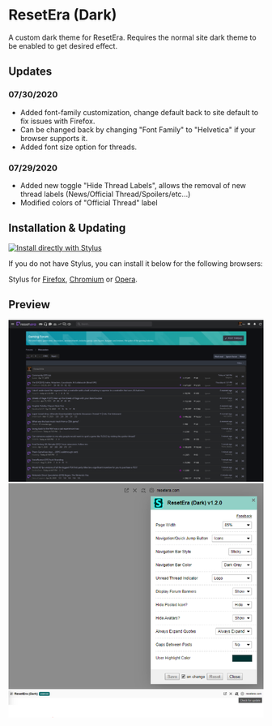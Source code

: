 # ResetEra (Dark)
A custom dark theme for ResetEra. Requires the normal site dark theme to be enabled to get desired effect.
## Updates
### 07/30/2020
* Added font-family customization, change default back to site default to fix issues with Firefox.
* Can be changed back by changing "Font Family" to "Helvetica" if your browser supports it.
* Added font size option for threads.
### 07/29/2020
* Added new toggle "Hide Thread Labels", allows the removal of new thread labels (News/Official Thread/Spoilers/etc...)
* Modified colors of "Official Thread" label
## Installation & Updating

[![Install directly with Stylus](https://img.shields.io/badge/Install%20directly%20with-Stylus-285959.svg)](https://raw.githubusercontent.com/mgreger/ResetEra_Dark/master/ResetEra-Dark.user.css)

If you do not have Stylus, you can install it below for the following browsers:

Stylus for [Firefox](https://addons.mozilla.org/en-US/firefox/addon/styl-us/), [Chromium](https://chrome.google.com/webstore/detail/stylus/clngdbkpkpeebahjckkjfobafhncgmne) or [Opera](https://addons.opera.com/en-gb/extensions/details/stylus/).
## Preview
![ResetEra Preview](https://raw.githubusercontent.com/mgreger/ResetEra_Dark/master/Images/resetera-dark(preview).PNG)
![ResetEra Settings](https://raw.githubusercontent.com/mgreger/ResetEra_Dark/master/Images/resetera-dark(settings).PNG)
![ResetEra Updates](https://raw.githubusercontent.com/mgreger/ResetEra_Dark/master/Images/resetera-dark(updates).PNG)
